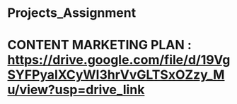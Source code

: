 # Projects_Assignment
# CONTENT MARKETING PLAN : https://drive.google.com/file/d/19VgSYFPyaIXCyWI3hrVvGLTSxOZzy_Mu/view?usp=drive_link
